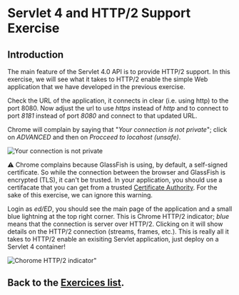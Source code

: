 # Servlet 4 and HTTP/2 Support Exercise

## Introduction

The main feature of the Servlet 4.0 API is to provide HTTP/2 support. In this exercise, we will see what it takes to HTTP/2 enable the simple Web application that we have developed in the previous exercise.

Check the URL of the application, it connects in clear (i.e. using http) to the port 8080. Now adjust the url to use *https* instead of *http* and to connect to port *8181* instead of port *8080* and connect to that updated URL.

Chrome will complain by saying that "*Your connection is not private*"; click on *ADVANCED* and then on *Procceed to locahost (unsafe)*.

![Your connection is not private](https://github.com/javaee/j1-hol/blob/master/pic/picservlet-1.jpg?raw=true)

:warning: Chrome complains because GlassFish is using, by default, a self-signed certificate. So while the connection between the browser and GlassFish is encrypted (TLS), it can't be trusted. In your application, you should use a certifacate that you can get from a trusted [Certificate Authority](https://en.wikipedia.org/wiki/Certificate_authority). For the sake of this exercise, we can ignore this warning.

Login as *ed/ED*, you should see the main page of the application and a small blue lightning at the top right corner. This is Chrome HTTP/2 indicator; *blue* means that the connection is server over HTTP/2. Clicking on it will show details on the HTTP/2 connection (streams, frames, etc.). This is really all it takes to HTTP/2 enable an exisiting Servlet application, just deploy on a Servlet 4 container! 

![Chorome HTTP/2 indicator"](https://github.com/javaee/j1-hol/blob/master/pic/picservlet-2.jpg?raw=true)

## Back to the [Exercices list](https://github.com/javaee/j1-hol#java-ee-8-hands-on-lab).

